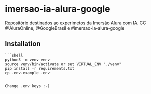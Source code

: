 # imersao-ia-alura-google
Repositório destinados ao experimetos da Imersão Alura com IA. CC @AluraOnline, @GoogleBrasil e #imersao-ia-alura-google

## Installation
    ```shell
    python3 -m venv venv
    source venv/bin/activate or set VIRTUAL_ENV "./venv"   
    pip install -r requirements.txt
    cp .env.example .env 
   ```

   Change .env keys :-) 